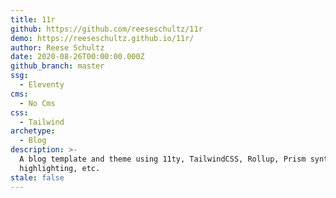 ```yaml
---
title: 11r
github: https://github.com/reeseschultz/11r
demo: https://reeseschultz.github.io/11r/
author: Reese Schultz
date: 2020-08-26T00:00:00.000Z
github_branch: master
ssg:
  - Eleventy
cms:
  - No Cms
css:
  - Tailwind
archetype:
  - Blog
description: >-
  A blog template and theme using 11ty, TailwindCSS, Rollup, Prism syntax
  highlighting, etc.
stale: false
---
```

